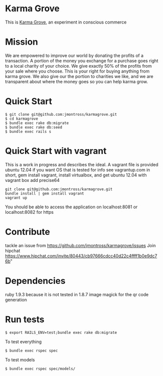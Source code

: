 Karma Grove
===========

This is [Karma Grove](http://www.karmagrove.com), an experiment in conscious commerce

Mission
===========

We are empowered to improve our world by donating the profits of a transaction. A portion of the money you exchange for a purchase goes right to a local charity of your choice.  We give exactly 50% of the profits from your sale where you choose. This is your right for buying anything from karma grove. We also give our the portion to charities we like, and we are transparent about where the money goes so you can help karma grow.

Quick Start
===========

```
$ git clone git@github.com:jmontross/karmagrove.git
$ cd karmagrove
$ bundle exec rake db:migrate
$ bundle exec rake db:seed
$ bundle exec rails s
```

Quick Start with vagrant
===========

This is a work in progress and describes the ideal.
A vagrant file is provided
ubuntu 12.04 if you want OS that is tested
for info see vagrantup.com
in short, gem install vagrant, install virtualbox, and get ubuntu 12.04 with
vagrant box add precise64

````
git clone git@github.com:jmontross/karmagrove.git
bundle install | gem install vagrant
vagrant up
````
You should be able to access the application on
localhost:8081
or
localhost:8082 for https


Contribute
===========
tackle an issue from https://github.com/jmontross/karmagrove/issues
Join hipchat https://www.hipchat.com/invite/80443/cb97666cdcc40d22c4ffff1b0e9dc76b"

Dependencies
===========

ruby 1.9.3 because it is not tested in 1.8.7
image magick for the qr code generation

Run tests
===========

```
$ export RAILS_ENV=test;bundle exec rake db:migrate
```

To test everything

```
$ bundle exec rspec spec
```
To test models

```
$ bundle exec rspec spec/models/
```

